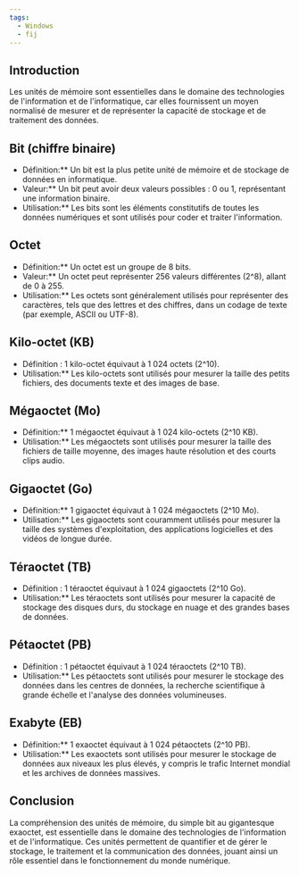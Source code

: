 ```yaml
---
tags:
  - Windows
  - fij
---
```

## Introduction 
Les unités de mémoire sont essentielles dans le domaine des technologies de l'information et de l'informatique, car elles fournissent un moyen normalisé de mesurer et de représenter la capacité de stockage et de traitement des données. 
## Bit (chiffre binaire) 
- Définition:** Un bit est la plus petite unité de mémoire et de stockage de données en informatique. 
- Valeur:** Un bit peut avoir deux valeurs possibles : 0 ou 1, représentant une information binaire. 
- Utilisation:** Les bits sont les éléments constitutifs de toutes les données numériques et sont utilisés pour coder et traiter l'information. 
## Octet 
- Définition:** Un octet est un groupe de 8 bits. 
- Valeur:** Un octet peut représenter 256 valeurs différentes (2^8), allant de 0 à 255. 
- Utilisation:** Les octets sont généralement utilisés pour représenter des caractères, tels que des lettres et des chiffres, dans un codage de texte (par exemple, ASCII ou UTF-8). 
## Kilo-octet (KB) 
- Définition : 1 kilo-octet équivaut à 1 024 octets (2^10). 
- Utilisation:** Les kilo-octets sont utilisés pour mesurer la taille des petits fichiers, des documents texte et des images de base. 
## Mégaoctet (Mo) 
- Définition:** 1 mégaoctet équivaut à 1 024 kilo-octets (2^10 KB). 
- Utilisation:** Les mégaoctets sont utilisés pour mesurer la taille des fichiers de taille moyenne, des images haute résolution et des courts clips audio. 
## Gigaoctet (Go) 
- Définition:** 1 gigaoctet équivaut à 1 024 mégaoctets (2^10 Mo). 
- Utilisation:** Les gigaoctets sont couramment utilisés pour mesurer la taille des systèmes d'exploitation, des applications logicielles et des vidéos de longue durée. 
## Téraoctet (TB) 
- Définition : 1 téraoctet équivaut à 1 024 gigaoctets (2^10 Go). 
- Utilisation:** Les téraoctets sont utilisés pour mesurer la capacité de stockage des disques durs, du stockage en nuage et des grandes bases de données. 
## Pétaoctet (PB) 
- Définition : 1 pétaoctet équivaut à 1 024 téraoctets (2^10 TB). 
- Utilisation:** Les pétaoctets sont utilisés pour mesurer le stockage des données dans les centres de données, la recherche scientifique à grande échelle et l'analyse des données volumineuses. 
## Exabyte (EB) 
- Définition:** 1 exaoctet équivaut à 1 024 pétaoctets (2^10 PB). 
- Utilisation:** Les exaoctets sont utilisés pour mesurer le stockage de données aux niveaux les plus élevés, y compris le trafic Internet mondial et les archives de données massives. 
## Conclusion 
La compréhension des unités de mémoire, du simple bit au gigantesque exaoctet, est essentielle dans le domaine des technologies de l'information et de l'informatique. Ces unités permettent de quantifier et de gérer le stockage, le traitement et la communication des données, jouant ainsi un rôle essentiel dans le fonctionnement du monde numérique.